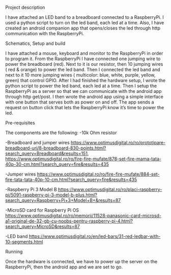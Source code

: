 Project description

I have attached an LED band to a breadboard connected to a RaspberryPi. I used a python script to turn on the led band, each led at a time.
Also, I have created an android companion app that opens/closes the led through http communication with the RaspberryPi.

Schematics, Setup and build

I have attached a mouse, keyboard and monitor to the RaspberryPi in order to program it. From the RaspberryPi I have connected one jumping
wire to power the breadboard (red). Next to it is our resistor, then 10 jumping wires ( red & orange) to power the led band. Then I connected 
the led band and next to it 10 more jumping wires ( multicolor: blue, white, purple, yellow, green) that control GPIO.
After I had finished the hardware setup, I wrote the python script to power the led band, each led at a time. Then I setup the RaspberryPi as a
server so that we can communicate with the android app through http get/post. I then wrote the android app using a simple interface with one 
button that serves both as power on and off. The app sends a request on button click that lets the RaspberryPi know it’s time to power the led.

Pre-requisites

The components are the following: 
-10k Ohm resistor 

-Breadboard and jumper wires https://www.optimusdigital.ro/ro/prototipare-breadboard-uri/8-breadboard-830-points.html?search_query=Breadboard&results=151, https://www.optimusdigital.ro/ro/fire-fire-mufate/878-set-fire-mama-tata-40p-30-cm.html?search_query=fire&results=435

-Jumper wires https://www.optimusdigital.ro/ro/fire-fire-mufate/884-set-fire-tata-tata-40p-10-cm.html?search_query=fire&results=435

-Raspberry Pi 3 Model B https://www.optimusdigital.ro/ro/placi-raspberry-pi/5091-raspberry-pi-3-model-b-plus.html?search_query=Raspberry+Pi+3+Model+B+&results=87

-MicroSD card for Raspberry Pi OS https://www.optimusdigital.ro/ro/memorii/11528-panasonic-card-microsd-a1-original-de-32-gb-cu-noobs-pentru-raspberry-pi-4.html?search_query=MicroSD&results=87

-LED band https://www.optimusdigital.ro/en/led-bars/31-red-ledbar-with-10-segments.html

Running

Once the hardware is connected, we have to power up the server on the RaspberryPi, then the android app and we are set to go.
